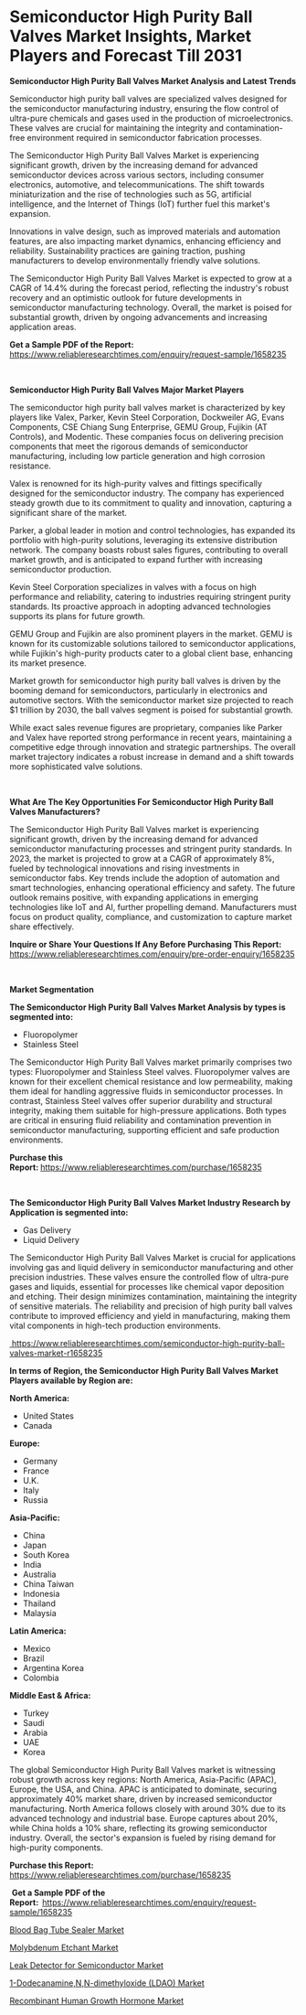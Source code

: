 <p><h1>Semiconductor High Purity Ball Valves Market Insights, Market Players and Forecast Till 2031</h1></p><p><strong>Semiconductor High Purity Ball Valves Market Analysis and Latest Trends</strong></p>
<p><p>Semiconductor high purity ball valves are specialized valves designed for the semiconductor manufacturing industry, ensuring the flow control of ultra-pure chemicals and gases used in the production of microelectronics. These valves are crucial for maintaining the integrity and contamination-free environment required in semiconductor fabrication processes.</p><p>The Semiconductor High Purity Ball Valves Market is experiencing significant growth, driven by the increasing demand for advanced semiconductor devices across various sectors, including consumer electronics, automotive, and telecommunications. The shift towards miniaturization and the rise of technologies such as 5G, artificial intelligence, and the Internet of Things (IoT) further fuel this market's expansion. </p><p>Innovations in valve design, such as improved materials and automation features, are also impacting market dynamics, enhancing efficiency and reliability. Sustainability practices are gaining traction, pushing manufacturers to develop environmentally friendly valve solutions.</p><p>The Semiconductor High Purity Ball Valves Market is expected to grow at a CAGR of 14.4% during the forecast period, reflecting the industry's robust recovery and an optimistic outlook for future developments in semiconductor manufacturing technology. Overall, the market is poised for substantial growth, driven by ongoing advancements and increasing application areas.</p></p>
<p><strong>Get a Sample PDF of the Report:&nbsp;</strong> <a href="https://www.reliableresearchtimes.com/enquiry/request-sample/1658235?utm_campaign=1266&utm_medium=2&utm_source=Github&utm_content=ia&utm_term=28092024&utm_id=semiconductor-high-purity-ball-valves">https://www.reliableresearchtimes.com/enquiry/request-sample/1658235</a></p>
<p>&nbsp;</p>
<p><strong>Semiconductor High Purity Ball Valves Major Market Players</strong></p>
<p><p>The semiconductor high purity ball valves market is characterized by key players like Valex, Parker, Kevin Steel Corporation, Dockweiler AG, Evans Components, CSE Chiang Sung Enterprise, GEMU Group, Fujikin (AT Controls), and Modentic. These companies focus on delivering precision components that meet the rigorous demands of semiconductor manufacturing, including low particle generation and high corrosion resistance.</p><p>Valex is renowned for its high-purity valves and fittings specifically designed for the semiconductor industry. The company has experienced steady growth due to its commitment to quality and innovation, capturing a significant share of the market.</p><p>Parker, a global leader in motion and control technologies, has expanded its portfolio with high-purity solutions, leveraging its extensive distribution network. The company boasts robust sales figures, contributing to overall market growth, and is anticipated to expand further with increasing semiconductor production.</p><p>Kevin Steel Corporation specializes in valves with a focus on high performance and reliability, catering to industries requiring stringent purity standards. Its proactive approach in adopting advanced technologies supports its plans for future growth.</p><p>GEMU Group and Fujikin are also prominent players in the market. GEMU is known for its customizable solutions tailored to semiconductor applications, while Fujikin's high-purity products cater to a global client base, enhancing its market presence.</p><p>Market growth for semiconductor high purity ball valves is driven by the booming demand for semiconductors, particularly in electronics and automotive sectors. With the semiconductor market size projected to reach $1 trillion by 2030, the ball valves segment is poised for substantial growth.</p><p>While exact sales revenue figures are proprietary, companies like Parker and Valex have reported strong performance in recent years, maintaining a competitive edge through innovation and strategic partnerships. The overall market trajectory indicates a robust increase in demand and a shift towards more sophisticated valve solutions.</p></p>
<p>&nbsp;</p>
<p><strong>What Are The Key Opportunities For Semiconductor High Purity Ball Valves Manufacturers?</strong></p>
<p><p>The Semiconductor High Purity Ball Valves market is experiencing significant growth, driven by the increasing demand for advanced semiconductor manufacturing processes and stringent purity standards. In 2023, the market is projected to grow at a CAGR of approximately 8%, fueled by technological innovations and rising investments in semiconductor fabs. Key trends include the adoption of automation and smart technologies, enhancing operational efficiency and safety. The future outlook remains positive, with expanding applications in emerging technologies like IoT and AI, further propelling demand. Manufacturers must focus on product quality, compliance, and customization to capture market share effectively.</p></p>
<p><strong>Inquire or Share Your Questions If Any Before Purchasing This Report:</strong> <a href="https://www.reliableresearchtimes.com/enquiry/pre-order-enquiry/1658235?utm_campaign=1266&utm_medium=2&utm_source=Github&utm_content=ia&utm_term=28092024&utm_id=semiconductor-high-purity-ball-valves">https://www.reliableresearchtimes.com/enquiry/pre-order-enquiry/1658235</a></p>
<p>&nbsp;</p>
<p><strong>Market Segmentation</strong></p>
<p><strong>The Semiconductor High Purity Ball Valves Market Analysis by types is segmented into:</strong></p>
<p><ul><li>Fluoropolymer</li><li>Stainless Steel</li></ul></p>
<p><p>The Semiconductor High Purity Ball Valves market primarily comprises two types: Fluoropolymer and Stainless Steel valves. Fluoropolymer valves are known for their excellent chemical resistance and low permeability, making them ideal for handling aggressive fluids in semiconductor processes. In contrast, Stainless Steel valves offer superior durability and structural integrity, making them suitable for high-pressure applications. Both types are critical in ensuring fluid reliability and contamination prevention in semiconductor manufacturing, supporting efficient and safe production environments.</p></p>
<p><strong>Purchase this Report:&nbsp;</strong><a href="https://www.reliableresearchtimes.com/purchase/1658235?utm_campaign=1266&utm_medium=2&utm_source=Github&utm_content=ia&utm_term=28092024&utm_id=semiconductor-high-purity-ball-valves">https://www.reliableresearchtimes.com/purchase/1658235</a></p>
<p>&nbsp;</p>
<p><strong>The Semiconductor High Purity Ball Valves Market Industry Research by Application is segmented into:</strong></p>
<p><ul><li>Gas Delivery</li><li>Liquid Delivery</li></ul></p>
<p><p>The Semiconductor High Purity Ball Valves Market is crucial for applications involving gas and liquid delivery in semiconductor manufacturing and other precision industries. These valves ensure the controlled flow of ultra-pure gases and liquids, essential for processes like chemical vapor deposition and etching. Their design minimizes contamination, maintaining the integrity of sensitive materials. The reliability and precision of high purity ball valves contribute to improved efficiency and yield in manufacturing, making them vital components in high-tech production environments.</p></p>
<p><a href="https://www.reliableresearchtimes.com/semiconductor-high-purity-ball-valves-market-r1658235?utm_campaign=1266&utm_medium=2&utm_source=Github&utm_content=ia&utm_term=28092024&utm_id=semiconductor-high-purity-ball-valves">&nbsp;https://www.reliableresearchtimes.com/semiconductor-high-purity-ball-valves-market-r1658235</a></p>
<p><strong>In terms of Region, the Semiconductor High Purity Ball Valves Market Players available by Region are:</strong></p>
<p>
    <p> <strong> North America: </strong>
        <ul>
            <li>United States</li>
            <li>Canada</li>
        </ul>
        </p> 
    <p> <strong> Europe: </strong>
        <ul>
            <li>Germany</li>
            <li>France</li>
            <li>U.K.</li>
            <li>Italy</li>
            <li>Russia</li>
        </ul>
        </p> 
    <p> <strong> Asia-Pacific: </strong>
        <ul>
            <li>China</li>
            <li>Japan</li>
            <li>South Korea</li>
            <li>India</li>
            <li>Australia</li>
            <li>China Taiwan</li>
            <li>Indonesia</li>
            <li>Thailand</li>
            <li>Malaysia</li>
        </ul>
        </p> 
    <p> <strong> Latin America: </strong>
        <ul>
            <li>Mexico</li>
            <li>Brazil</li>
            <li>Argentina Korea</li>
            <li>Colombia</li>
        </ul>
        </p> 
    <p> <strong> Middle East & Africa: </strong>
        <ul>
            <li>Turkey</li>
            <li>Saudi</li>
            <li>Arabia</li>
            <li>UAE</li>
            <li>Korea</li>
        </ul>
    </p>
    </p>
<p><p>The global Semiconductor High Purity Ball Valves market is witnessing robust growth across key regions: North America, Asia-Pacific (APAC), Europe, the USA, and China. APAC is anticipated to dominate, securing approximately 40% market share, driven by increased semiconductor manufacturing. North America follows closely with around 30% due to its advanced technology and industrial base. Europe captures about 20%, while China holds a 10% share, reflecting its growing semiconductor industry. Overall, the sector's expansion is fueled by rising demand for high-purity components.</p></p>
<p><strong>Purchase this Report: </strong><a href="https://www.reliableresearchtimes.com/purchase/1658235?utm_campaign=1266&utm_medium=2&utm_source=Github&utm_content=ia&utm_term=28092024&utm_id=semiconductor-high-purity-ball-valves">https://www.reliableresearchtimes.com/purchase/1658235</a></p>
<p>&nbsp;<strong>Get a Sample PDF of the Report:&nbsp;&nbsp;</strong><a href="https://www.reliableresearchtimes.com/enquiry/request-sample/1658235?utm_campaign=1266&utm_medium=2&utm_source=Github&utm_content=ia&utm_term=28092024&utm_id=semiconductor-high-purity-ball-valves">https://www.reliableresearchtimes.com/enquiry/request-sample/1658235</a></p>
<p><strong></strong></p>
<p><p><a href="https://www.linkedin.com/pulse/blood-bag-tube-sealer-market-global-regional-analysis-2024-qhioe?trackingId=pUsy5ScCQbqnxWER1CjcBg%3D%3D&utm_campaign=1266&utm_medium=2&utm_source=Github&utm_content=ia&utm_term=28092024&utm_id=semiconductor-high-purity-ball-valves">Blood Bag Tube Sealer Market</a></p><p><a href="https://issuu.com/reportprime-2/docs/molybdenum-etchant-market-size-2030_d808743aa97a5d?utm_campaign=1266&utm_medium=2&utm_source=Github&utm_content=ia&utm_term=28092024&utm_id=semiconductor-high-purity-ball-valves">Molybdenum Etchant Market</a></p><p><a href="https://github.com/globismark/Market-Research-Report-List-5/blob/main/leak-detector-for-semiconductor-market.md?utm_campaign=1266&utm_medium=2&utm_source=Github&utm_content=ia&utm_term=28092024&utm_id=semiconductor-high-purity-ball-valves">Leak Detector for Semiconductor Market</a></p><p><a href="https://issuu.com/reportprime-2/docs/1-dodecanaminenn-dimethyloxide-ldao_8dd9283e0f2313?utm_campaign=1266&utm_medium=2&utm_source=Github&utm_content=ia&utm_term=28092024&utm_id=semiconductor-high-purity-ball-valves">1-Dodecanamine,N,N-dimethyloxide (LDAO) Market</a></p><p><a href="https://www.linkedin.com/pulse/recombinant-human-growth-hormone-market-trends-detailed-study-9ijmc?trackingId=iylxOvoWSZODc6o5egdp0g%3D%3D&utm_campaign=1266&utm_medium=2&utm_source=Github&utm_content=ia&utm_term=28092024&utm_id=semiconductor-high-purity-ball-valves">Recombinant Human Growth Hormone Market</a></p></p>